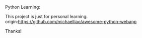 
Python Learning:

This project is just for personal learning.
origin:https://github.com/michaelliao/awesome-python-webapp

Thanks!



















